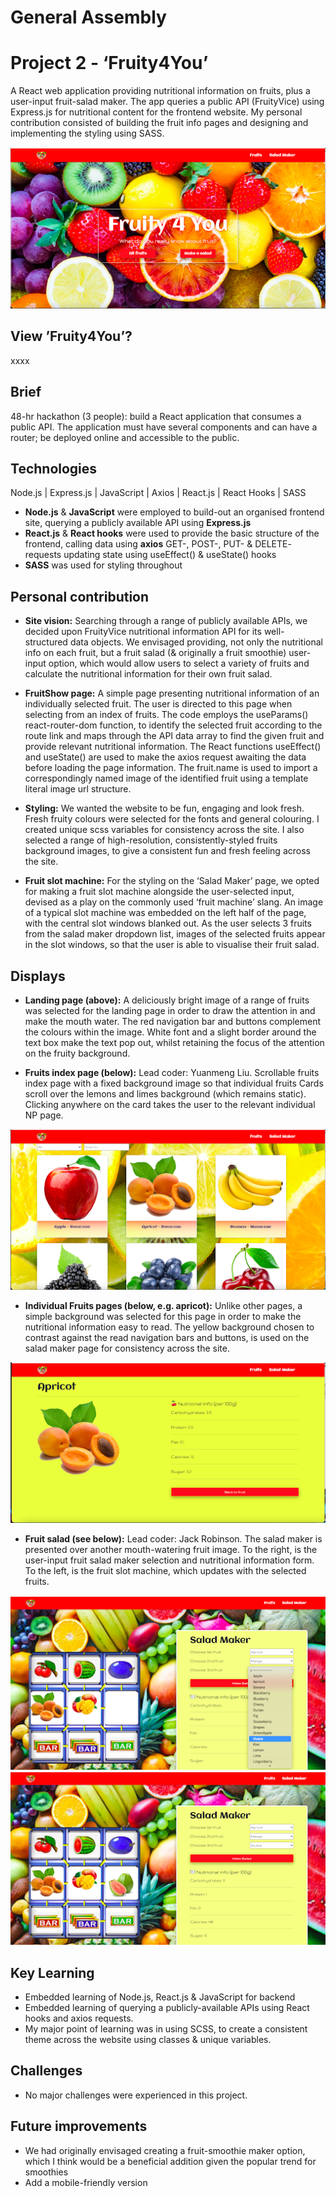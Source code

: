 # General Assembly

# Project 2 - ‘Fruity4You’
A React web application providing nutritional information on fruits, plus a user-input fruit-salad maker.  The app queries a public API (FruityVice) using Express.js for nutritional content for the frontend website. My personal contribution consisted of building the fruit info pages and designing and implementing the styling using SASS.


![Landing page image](/readMe2_imgs/landing2.png)

## View ’Fruity4You’?
xxxx

## Brief

48-hr hackathon (3 people): build a React application that consumes a public API. The application must have several components and can have a router; be deployed online and accessible to the public.

## Technologies
Node.js | Express.js | JavaScript | Axios | React.js | React Hooks | SASS

* **Node.js** & **JavaScript** were employed to build-out an organised frontend site, querying a publicly available API using **Express.js**
* **React.js** & **React hooks** were used to provide the basic structure of the frontend, calling data using **axios** GET-, POST-, PUT- & DELETE- requests updating state using useEffect() & useState() hooks
* **SASS** was used for styling throughout

## Personal contribution
* **Site vision:** Searching through a range of publicly available APIs, we decided upon FruityVice nutritional information API for its well-structured data objects. We envisaged providing, not only the nutritional info on each fruit, but a fruit salad (& originally a fruit smoothie) user-input option, which would allow users to select a variety of fruits and calculate the nutritional information for their own fruit salad.

* **FruitShow page:** A simple page presenting nutritional information of an individually selected fruit. The user is directed to this page when selecting from an index of fruits. The code employs the useParams() react-router-dom function, to identify the selected fruit according to the route link and maps through the API data array to find the given fruit and provide relevant nutritional information. The React functions useEffect() and useState() are used to make the axios request awaiting the data before loading the page information. The fruit.name is used to import a correspondingly named image of the identified fruit using a template literal image url structure.

* **Styling:** We wanted the website to be fun, engaging and look fresh. Fresh fruity colours were selected for the fonts and general colouring. I created unique scss variables for consistency across the site. I also selected a range of high-resolution, consistently-styled fruits background images, to give a consistent fun and fresh feeling across the site.

* **Fruit slot machine:** For the styling on the ‘Salad Maker’ page, we opted for making a fruit slot machine alongside the user-selected input, devised as a play on the commonly used ‘fruit machine’ slang. An image of a typical slot machine was embedded on the left half of the page, with the central slot windows blanked out. As the user selects 3 fruits from the salad maker dropdown list, images of the selected fruits appear in the slot windows, so that the user is able to visualise their fruit salad.

## Displays
* **Landing page (above):** A deliciously bright image of a range of fruits was selected for the landing page in order to draw the attention in and make the mouth water. The red navigation bar and buttons complement the colours within the image. White font and a slight border around the text box make the text pop out, whilst retaining the focus of the attention on the fruity background.

* **Fruits index page (below):** Lead coder: Yuanmeng Liu. Scrollable fruits index page with a fixed background image so that individual fruits Cards scroll over the lemons and limes background (which remains static). Clicking anywhere on the card takes the user to the relevant individual NP page.

![Landing page image](/readMe2_imgs/fruitIndex2.png)

* **Individual Fruits pages (below, e.g. apricot):** Unlike other pages, a simple background was selected for this page in order to make the nutritional information easy to read. The yellow background chosen to contrast against the read navigation bars and buttons, is used on the salad maker page for consistency across the site.

![Landing page image](/readMe2_imgs/fruitShow2.png)

* **Fruit salad (see below):** Lead coder: Jack Robinson. The salad maker is presented over another mouth-watering fruit image. To the right, is the user-input fruit salad maker selection and nutritional information form. To the left, is the fruit slot machine, which updates with the selected fruits. 

![Landing page image](/readMe2_imgs/saladMaker1-2.png)
![Landing page image](/readMe2_imgs/saladMaker2-2.png)


## Key Learning
* Embedded learning of Node.js, React.js & JavaScript for backend
* Embedded learning of querying a publicly-available APIs using React hooks and axios requests.
* My major point of learning was in using SCSS, to create a consistent theme across the website using classes & unique variables.
## Challenges
* No major challenges were experienced in this project.
## Future improvements
* We had originally envisaged creating a fruit-smoothie maker option, which I think would be a beneficial addition given the popular trend for smoothies
* Add a mobile-friendly version



